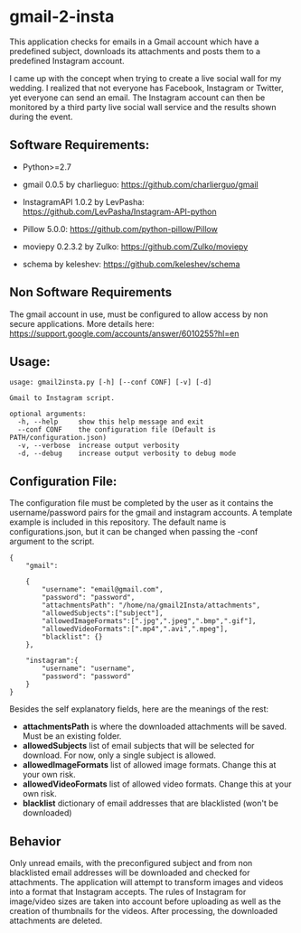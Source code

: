 # gmail-2-insta

This application checks for emails in a Gmail account which have a predefined subject, downloads its attachments and posts them to a predefined Instagram account.

I came up with the concept when trying to create a live social wall for my wedding. I realized that not everyone has Facebook, Instagram or Twitter, yet everyone can send an email.
The Instagram account can then be monitored by a third party live social wall service and the results shown during the event.

## Software Requirements:

- Python>=2.7

- gmail 0.0.5 by charlieguo: https://github.com/charlierguo/gmail
- InstagramAPI 1.0.2 by LevPasha: https://github.com/LevPasha/Instagram-API-python
- Pillow 5.0.0: https://github.com/python-pillow/Pillow
- moviepy 0.2.3.2 by Zulko: https://github.com/Zulko/moviepy
- schema by keleshev: https://github.com/keleshev/schema

## Non Software Requirements

The gmail account in use, must be configured to allow access by non secure applications.
More details here: https://support.google.com/accounts/answer/6010255?hl=en

## Usage:

	usage: gmail2insta.py [-h] [--conf CONF] [-v] [-d]

	Gmail to Instagram script.

	optional arguments:
	  -h, --help     show this help message and exit
	  --conf CONF    the configuration file (Default is PATH/configuration.json)
	  -v, --verbose  increase output verbosity
	  -d, --debug    increase output verbosity to debug mode
  
## Configuration File:

The configuration file must be completed by the user as it contains the username/password pairs for the gmail and instagram accounts. A template example is included in this repository. The default name is configurations.json, but it can be changed when passing the -conf argument to the script.

	{
		"gmail":

		{
			"username": "email@gmail.com",
			"password": "password",
			"attachmentsPath": "/home/na/gmail2Insta/attachments",
			"allowedSubjects":["subject"],
			"allowedImageFormats":[".jpg",".jpeg",".bmp",".gif"],
			"allowedVideoFormats":[".mp4",".avi",".mpeg"],
			"blacklist": {}
		},

		"instagram":{
			"username": "username",
			"password": "password"
		}
	}

Besides the self explanatory fields, here are the meanings of the rest:
- __attachmentsPath__ is where the downloaded attachments will be saved. Must be an existing folder.
- __allowedSubjects__ list of email subjects that will be selected for download. For now, only a single subject is allowed.
- __allowedImageFormats__ list of allowed image formats. Change this at your own risk.
- __allowedVideoFormats__ list of allowed video formats. Change this at your own risk.
- __blacklist__ dictionary of email addresses that are blacklisted (won't be downloaded)

## Behavior

Only unread emails, with the preconfigured subject and from non blacklisted email addresses will be downloaded and checked for attachments.
The application will attempt to transform images and videos into a format that Instagram accepts. The rules of Instagram for image/video sizes are taken into account before uploading as well as the creation of thumbnails for the videos.
After processing, the downloaded attachments are deleted.


  
